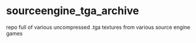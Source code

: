 # sourceengine_tga_archive
repo full of various uncompressed .tga textures from various source engine games